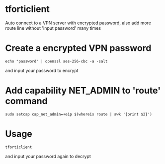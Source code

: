 # tforticlient

Auto connect to a VPN server with encrypted password, also add more route line without 'input password' many times

# Create a encrypted VPN password

```shell
echo "password" | openssl aes-256-cbc -a -salt
```

and input your password to encrypt

# Add capability NET_ADMIN to 'route' command

```shell
sudo setcap cap_net_admin=+eip $(whereis route | awk '{print $2}')
```

# Usage

```shell
tforticlient
```

and input your password again to decrypt
